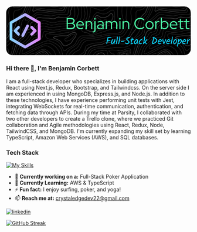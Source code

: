 ![Header](https://github.com/bcsurf2822/bcsurf2822/blob/main/assets/gh-banner-image.png)
### Hi there 👋, I'm Benjamin Corbett

I am a full-stack developer who specializes in building applications with React using Next.js, Redux, Bootstrap, and Tailwindcss. On the server side I am experienced in using MongoDB, Express.js, and Node.js. In addition to these technologies, I have experience performing unit tests with Jest, integrating WebSockets for real-time communication, authentication, and fetching data through APIs. During my time at Parsity, I collaborated with two other developers to create a Trello clone, where we practiced Git collaboration and Agile methodologies using React, Redux, Node, TailwindCSS, and MongoDB. I'm currently expanding my skill set by learning TypeScript, Amazon Web Services (AWS), and SQL databases.

### Tech Stack
[![My Skills](https://skillicons.dev/icons?i=react,redux,nodejs,nextjs,express,mongodb,tailwind,bootstrap,js,css&perline=5)](https://skillicons.dev)
<br />
- 🔭 **Currently working on a:** Full-Stack Poker Application  
- 🌱 **Currently Learning:** AWS & TypeScript
- ⚡ **Fun fact:** I enjoy surfing, poker, and yoga! 
- 📫 **Reach me at:** crystaledgedev22@gmail.com

[<img src='https://cdn.jsdelivr.net/npm/simple-icons@3.0.1/icons/linkedin.svg' alt='linkedin' height='40'>](https://www.linkedin.com/in/benjamin-corbett-84822424a//)

[![GitHub Streak](https://streak-stats.demolab.com/?user=bcsurf2822&theme=dark)](https://git.io/streak-stats)

